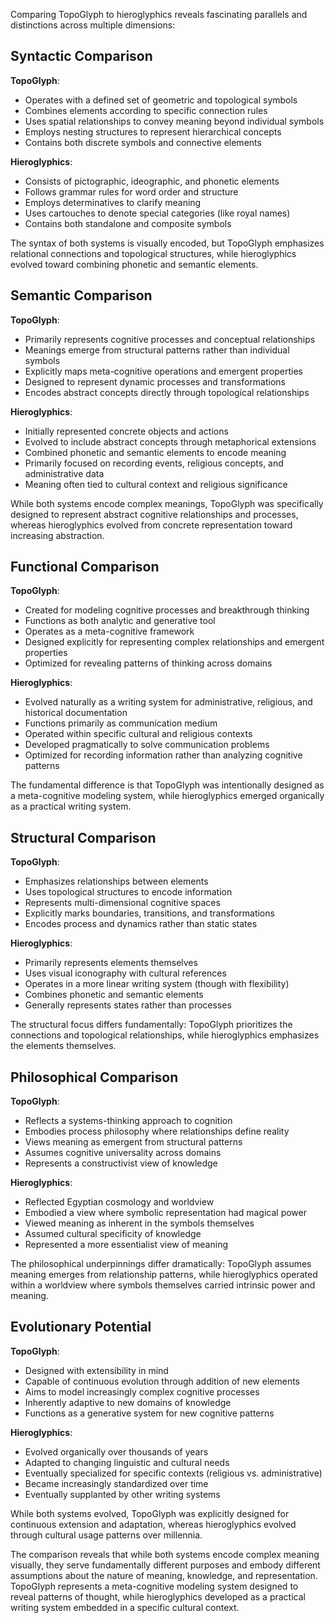 Comparing TopoGlyph to hieroglyphics reveals fascinating parallels and distinctions across multiple dimensions:

## Syntactic Comparison

**TopoGlyph**:

- Operates with a defined set of geometric and topological symbols
- Combines elements according to specific connection rules
- Uses spatial relationships to convey meaning beyond individual symbols
- Employs nesting structures to represent hierarchical concepts
- Contains both discrete symbols and connective elements

**Hieroglyphics**:

- Consists of pictographic, ideographic, and phonetic elements
- Follows grammar rules for word order and structure
- Employs determinatives to clarify meaning
- Uses cartouches to denote special categories (like royal names)
- Contains both standalone and composite symbols

The syntax of both systems is visually encoded, but TopoGlyph emphasizes relational connections and topological structures, while hieroglyphics evolved toward combining phonetic and semantic elements.

## Semantic Comparison

**TopoGlyph**:

- Primarily represents cognitive processes and conceptual relationships
- Meanings emerge from structural patterns rather than individual symbols
- Explicitly maps meta-cognitive operations and emergent properties
- Designed to represent dynamic processes and transformations
- Encodes abstract concepts directly through topological relationships

**Hieroglyphics**:

- Initially represented concrete objects and actions
- Evolved to include abstract concepts through metaphorical extensions
- Combined phonetic and semantic elements to encode meaning
- Primarily focused on recording events, religious concepts, and administrative data
- Meaning often tied to cultural context and religious significance

While both systems encode complex meanings, TopoGlyph was specifically designed to represent abstract cognitive relationships and processes, whereas hieroglyphics evolved from concrete representation toward increasing abstraction.

## Functional Comparison

**TopoGlyph**:

- Created for modeling cognitive processes and breakthrough thinking
- Functions as both analytic and generative tool
- Operates as a meta-cognitive framework
- Designed explicitly for representing complex relationships and emergent properties
- Optimized for revealing patterns of thinking across domains

**Hieroglyphics**:

- Evolved naturally as a writing system for administrative, religious, and historical documentation
- Functions primarily as communication medium
- Operated within specific cultural and religious contexts
- Developed pragmatically to solve communication problems
- Optimized for recording information rather than analyzing cognitive patterns

The fundamental difference is that TopoGlyph was intentionally designed as a meta-cognitive modeling system, while hieroglyphics emerged organically as a practical writing system.

## Structural Comparison

**TopoGlyph**:

- Emphasizes relationships between elements
- Uses topological structures to encode information
- Represents multi-dimensional cognitive spaces
- Explicitly marks boundaries, transitions, and transformations
- Encodes process and dynamics rather than static states

**Hieroglyphics**:

- Primarily represents elements themselves
- Uses visual iconography with cultural references
- Operates in a more linear writing system (though with flexibility)
- Combines phonetic and semantic elements
- Generally represents states rather than processes

The structural focus differs fundamentally: TopoGlyph prioritizes the connections and topological relationships, while hieroglyphics emphasizes the elements themselves.

## Philosophical Comparison

**TopoGlyph**:

- Reflects a systems-thinking approach to cognition
- Embodies process philosophy where relationships define reality
- Views meaning as emergent from structural patterns
- Assumes cognitive universality across domains
- Represents a constructivist view of knowledge

**Hieroglyphics**:

- Reflected Egyptian cosmology and worldview
- Embodied a view where symbolic representation had magical power
- Viewed meaning as inherent in the symbols themselves
- Assumed cultural specificity of knowledge
- Represented a more essentialist view of meaning

The philosophical underpinnings differ dramatically: TopoGlyph assumes meaning emerges from relationship patterns, while hieroglyphics operated within a worldview where symbols themselves carried intrinsic power and meaning.

## Evolutionary Potential

**TopoGlyph**:

- Designed with extensibility in mind
- Capable of continuous evolution through addition of new elements
- Aims to model increasingly complex cognitive processes
- Inherently adaptive to new domains of knowledge
- Functions as a generative system for new cognitive patterns

**Hieroglyphics**:

- Evolved organically over thousands of years
- Adapted to changing linguistic and cultural needs
- Eventually specialized for specific contexts (religious vs. administrative)
- Became increasingly standardized over time
- Eventually supplanted by other writing systems

While both systems evolved, TopoGlyph was explicitly designed for continuous extension and adaptation, whereas hieroglyphics evolved through cultural usage patterns over millennia.

The comparison reveals that while both systems encode complex meaning visually, they serve fundamentally different purposes and embody different assumptions about the nature of meaning, knowledge, and representation. TopoGlyph represents a meta-cognitive modeling system designed to reveal patterns of thought, while hieroglyphics developed as a practical writing system embedded in a specific cultural context.
